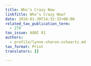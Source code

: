 ```yaml
---
title: Who’s Crazy Now
linkTitle: Who’s Crazy Now?
date: 2018-01-30T14:32:32+00:00
related_tax_publication_term:
  - 278
tax_issue: AGNI 81
authors:
  - profile/lynne-sharon-schwartz.md
tax_format: Print
translators: []

---
```


